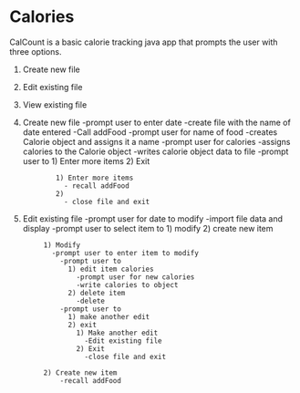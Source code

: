# Calories
CalCount is a basic calorie tracking java app that prompts the user with three options.

1) Create new file
2) Edit existing file
3) View existing file

1) Create new file
    -prompt user to enter date
      -create file with the name of date entered
    -Call addFood
      -prompt user for name of food 
        -creates Calorie object and assigns it a name
         -prompt user for calories
         -assigns calories to the Calorie object
         -writes calorie object data to file 
         -prompt user to 
           1) Enter more items
           2) Exit

               1) Enter more items
                 - recall addFood
               2)
                 - close file and exit

2) Edit existing file
    -prompt user for date to modify
      -import file data and display
      -prompt user to select item to 
        1) modify 
        2) create new item

            1) Modify
              -prompt user to enter item to modify 
                -prompt user to 
                  1) edit item calories
                    -prompt user for new calories
                    -write calories to object 
                  2) delete item
                    -delete 
                -prompt user to 
                  1) make another edit
                  2) exit
                    1) Make another edit
                      -Edit existing file
                    2) Exit
                      -close file and exit

            2) Create new item
                -recall addFood